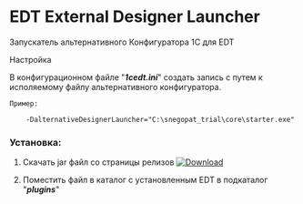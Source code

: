 # EDT External Designer Launcher
Запускатель альтернативного Конфигуратора 1С для EDT

Настройка

В конфигурационном файле "***1cedt.ini***" создать запись с путем к исполяемому файлу альтернативного конфигуратора.

`Пример:`

        -DalternativeDesignerLauncher="C:\snegopat_trial\core\starter.exe"

### Установка:
1. Скачать jar файл со страницы релизов [![Download](https://img.shields.io/github/release/YanSergey/edt.externalDesignerLauncher=download&style=flat)](https://github.com/YanSergey/edt.externalDesignerLauncher/latest)

2. Поместить файл в каталог с установленным EDT в подкаталог "***plugins***"